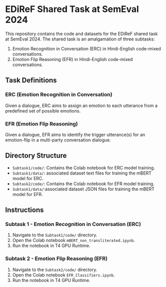 # EDiReF Shared Task at SemEval 2024

This repository contains the code and datasets for the EDiReF shared task at SemEval 2024. The shared task is an amalgamation of three subtasks:

1. Emotion Recognition in Conversation (ERC) in Hindi-English code-mixed conversations.
2. Emotion Flip Reasoning (EFR) in Hindi-English code-mixed conversations.


## Task Definitions

### ERC (Emotion Recognition in Conversation)
Given a dialogue, ERC aims to assign an emotion to each utterance from a predefined set of possible emotions.

### EFR (Emotion Flip Reasoning)
Given a dialogue, EFR aims to identify the trigger utterance(s) for an emotion-flip in a multi-party conversation dialogue.

## Directory Structure

- `Subtask1/code/`: Contains the Colab notebook for ERC model training.
- `Subtask1/data/`: associated dataset text files for training the mBERT model for ERC.
- `Subtask2/code/`: Contains the Colab notebook for EFR model training.
- `Subtask1/data/`:associated dataset JSON files for training the mBERT model for EFR.

## Instructions

### Subtask 1 - Emotion Recognition in Conversation (ERC)
1. Navigate to the `Subtask1/code/` directory.
2. Open the Colab notebook `mBERT_non_transliterated.ipynb`.
3. Run the notebook in T4 GPU Runtime.

### Subtask 2 - Emotion Flip Reasoning (EFR)
1. Navigate to the `Subtask2/code/` directory.
2. Open the Colab notebook `EFR_Classifiers.ipynb`.
3. Run the notebook in T4 GPU Runtime.




